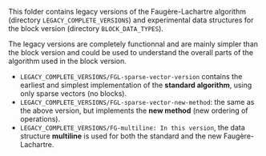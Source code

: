 This folder contains legacy versions of the Faugère-Lachartre algorithm (directory `LEGACY_COMPLETE_VERSIONS`) and experimental data structures
for the block version (directory `BLOCK_DATA_TYPES`).

The legacy versions are completely functionnal and are mainly simpler than the block version and could be used to understand the overall parts of the algorithm
used in the block version.

* `LEGACY_COMPLETE_VERSIONS/FGL-sparse-vector-version` contains the earliest and simplest implementation of the **standard algorithm**, using only sparse vectors (no blocks).
* `LEGACY_COMPLETE_VERSIONS/FGL-sparse-vector-new-method`: the same as the above version, but implements the **new method** (new ordering of operations).
* `LEGACY_COMPLETE_VERSIONS/FG-multiline: In this version`, the data structure **multiline** is used for both the standard and the new Faugère-Lachartre.